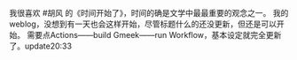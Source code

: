 我很喜欢 #胡风 的《时间开始了》，时间的确是文学中最最重要的观念之一。
我的weblog，没想到有一天也会这样开始，尽管标题什么的还没更新，但还是可以开始。
需要点Actions——build Gmeek——run Workflow，基本设定就完全更新了。update20:33